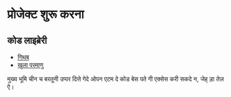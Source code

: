 # प्रोजेक्ट शुरू करना

## कोड लाइब्रेरी

* [गिथब](https://github.com/3TiSite)
* [खुला परमाणु](https://atomgit.com/orgs/3ti)

मुख्य भूमि चीन च बरतूनी उप्पर दित्ते गेदे ओपन एटम दे कोड बेस पते गी एक्सेस करी सकदे न, जेह् ड़ा तेज़ ऐ।
